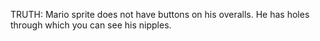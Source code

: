 TRUTH: Mario sprite does not have buttons on his overalls. He has holes through which you can see his nipples.